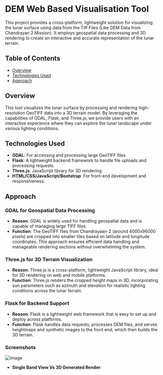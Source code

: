 # DEM Web Based Visualisation Tool

This project provides a cross-platform, lightweight solution for visualizing the lunar surface using data from the Tiff Files (Like DEM Data from Chandrayan 2 Mission). It employs geospatial data processing and 3D rendering to create an interactive and accurate representation of the lunar terrain.

## Table of Contents

- [Overview](#overview)
- [Technologies Used](#technologies-used)
- [Approach](#approach)


## Overview

This tool visualizes the lunar surface by processing and rendering high-resolution GeoTIFF data into a 3D terrain model. By leveraging the capabilities of GDAL, Flask, and Three.js, we provide users with an interactive experience where they can explore the lunar landscape under various lighting conditions.

## Technologies Used

- **GDAL**: For accessing and processing large GeoTIFF files.
- **Flask**: A lightweight backend framework to handle file uploads and processing requests.
- **Three.js**: JavaScript library for 3D rendering.
- **HTML/CSS/JavaScript/Bootstrap**: For front-end development and responsiveness.

## Approach

### GDAL for Geospatial Data Processing
- **Reason**: GDAL is widely used for handling geospatial data and is capable of managing large TIFF files.
- **Function**: The GeoTIFF files from Chandrayaan-2 (around 4000x96000 pixels) are cropped into smaller tiles based on latitude and longitude coordinates. This approach ensures efficient data handling and manageable rendering sections without overwhelming the system.

### Three.js for 3D Terrain Visualization
- **Reason**: Three.js is a cross-platform, lightweight JavaScript library, ideal for 3D rendering on web and mobile platforms.
- **Function**: Three.js renders the cropped height maps in 3D, incorporating sun parameters such as azimuth and elevation for realistic lighting conditions across the lunar terrain.

### Flask for Backend Support
- **Reason**: Flask is a lightweight web framework that is easy to set up and deploy across platforms.
- **Function**: Flask handles data requests, processes DEM files, and serves heightmaps and synthetic images to the front end, which then builds the 3D terrain.

### Screenshots
![image](https://github.com/user-attachments/assets/bd3f1c1a-3b82-4e85-b860-4bdf1f98324b)
- **Single Band View Vs 3D Generated Render**: 

